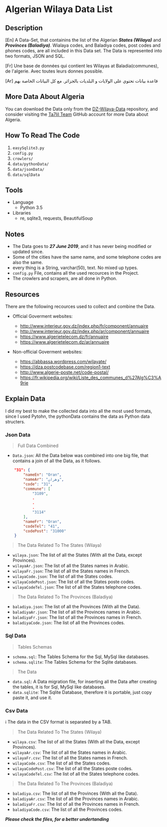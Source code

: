 # Algerian Wilaya Data List

## Description

[En] A Data-Set, that containins the list of the Algerian ***States (Wilaya)*** and  ***Provinces (Baladiya)***. Wialaya codes, and Baladiya codes, post codes and phones codes, are all included in this Data set.
The Data is represented into two formats, JSON and SQL.

[Fr] Une base de données qui contient les Wilayas at Baladia(communes), de l'algerie. Avec toutes leurs donnes possible.

[Ar]  قاعدة بيانات تحتوي على الولايات و البلديات بالجزائر. مع كل البيانات الخاصة بهم

## More Data About Algeria

You can download the Data only from the [DZ-Wilaya-Data](https://github.com/Ta7lilTeam/DZ-Wilaya-Data) repository, and consider visiting the [Ta7lil Team](https://github.com/Ta7lilTeam) GitHub account for more Data about Algeria.

## How To Read The Code

1. `easySqlite3.py`
2. `config.py`
3. `crowlers/`
4. `data/pythonData/`
5. `data/jsonData/`
6. `data/sqlData`

## Tools

* Language
  * Python 3.5
* Libraries
  * re, sqlite3, requests, BeautifulSoup
  
## Notes

* The Data goes to ***27 June 2019***, and it has never being modified or updated since.
* Some of the cities have the same name, and some telephone codes are also the same.
* every thing is a String, varchar(50), text. No mixed up types.
* `config.py` File, contains all the used recources in the Project.
* The crowlers and scrapers, are all done in Python.

## Resources

There are the following recources used to collect and combine the Data.

* Official Goverment websites:
  * <http://www.interieur.gov.dz/index.php/fr/component/annuaire>
  * <http://www.interieur.gov.dz/index.php/ar/component/annuaire>
  * <https://www.algerietelecom.dz/fr/annuaire>
  * <https://www.algerietelecom.dz/ar/annuaire>

* Non-official Goverment websites:
  * <https://abbassa.wordpress.com/wilayate/>
  * <https://dza.postcodebase.com/region1-text>
  * <http://www.algerie-poste.net/code-postal/>
  * <https://fr.wikipedia.org/wiki/Liste_des_communes_d%27Alg%C3%A9rie>

## Explain Data

I did my best to make the collected data into all the most used formats,
since I used Pytohn, the pythonData contains the data as Python data structers.

### Json Data

> Full Data Combined

* `Data.json`: All the Data below was combined into one big file, that contains a join of all the Data, as it follows.

```json
    "31": {
        "nameEn": "Oran",
        "nameAr": "وهران",
        "code": "31",
        "commune": [
            "3109",
            .
            .
            .
            "3114"
        ],
        "nameFr": "Oran",
        "codeTel": "41",
        "codePost": "31000"
    }
```

> The Data Related To The States (Wilaya)

* `wilaya.json`: The list of all the States (With all the Data, except Provinces).
* `wilayaAr.json`: The list of all the States names in Arabic.
* `wilayaFr.json`: The list of all the States names in French.
* `wilayaCode.json`: The list of all the States codes.
* `wilayaCodePost.json`: The list of all the States poste codes.
* `wilayaCodeTel.json`: The list of all the States telephone codes.

> The Data Related To The Provinces (Baladiya)

* `baladiya.json`: The list of all the Provinces (With all the Data).
* `baladiyaAr.json`: The list of all the Provinces names in Arabic.
* `baladiyaFr.json`: The list of all the Provinces names in French.
* `baladiyaCode.json`: The list of all the Provinces codes.

### Sql Data

> Tables Schemas

* `schema.sql`: The Tables Schema for the Sql, MySql like databases.
* `schema.sqlite`: The Tables Schema for the Sqlite databases.

> The Data

* `data.sql`: A Data migration file, for inserting all the Data after creating the tables, it is for Sql, MySql like databases.
* `data.sqlite`: The Sqlite Database, therefore it is portable, just copy paste it, and use it.
 
### Csv Data

ℹ️ The data in the CSV format is separated by a TAB.

> The Data Related To The States (Wilaya)

* `wilaya.csv`: The list of all the States (With all the Data, except Provinces).
* `wilayaAr.csv`: The list of all the States names in Arabic.
* `wilayaFr.csv`: The list of all the States names in French.
* `wilayaCode.csv`: The list of all the States codes.
* `wilayaCodePost.csv`: The list of all the States poste codes.
* `wilayaCodeTel.csv`: The list of all the States telephone codes.

> The Data Related To The Provinces (Baladiya)

* `baladiya.csv`: The list of all the Provinces (With all the Data).
* `baladiyaAr.csv`: The list of all the Provinces names in Arabic.
* `baladiyaFr.csv`: The list of all the Provinces names in French.
* `baladiyaCode.csv`: The list of all the Provinces codes.
  
***Please check the files, for a better undertanding***
